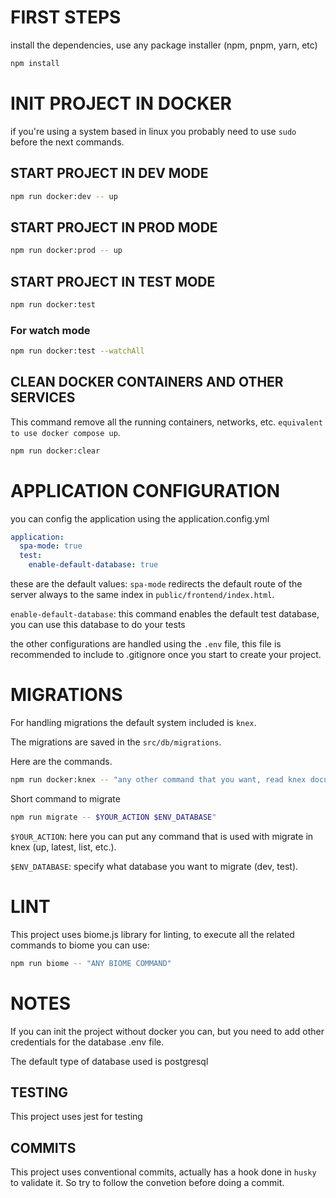 # FIRST STEPS

install the dependencies, use any package installer (npm, pnpm, yarn, etc)

```bash
npm install
```

# INIT PROJECT IN DOCKER

if you're using a system based in linux you probably need to use `sudo` before the next commands.

## START PROJECT IN DEV MODE

```bash
npm run docker:dev -- up
```

## START PROJECT IN PROD MODE

```bash
npm run docker:prod -- up
```

## START PROJECT IN TEST MODE

```bash
npm run docker:test
```

### For watch mode

```bash
npm run docker:test --watchAll
```

## CLEAN DOCKER CONTAINERS AND OTHER SERVICES

This command remove all the running containers, networks, etc. `equivalent to use docker compose up`.

```bash
npm run docker:clear
```

# APPLICATION CONFIGURATION

you can config the application using the application.config.yml

```yml
application:
  spa-mode: true
  test:
    enable-default-database: true
```

these are the default values:
`spa-mode` redirects the default route of the server always to the same index in `public/frontend/index.html`.

`enable-default-database`: this command enables the default test database, you can use this database to do your tests

the other configurations are handled using the `.env` file, this file is recommended to include to .gitignore once you start to create your project.

# MIGRATIONS

For handling migrations the default system included is `knex`.

The migrations are saved in the `src/db/migrations`.

Here are the commands.

```bash
npm run docker:knex -- "any other command that you want, read knex documentation"
```

Short command to migrate

```bash
npm run migrate -- $YOUR_ACTION $ENV_DATABASE"
```

`$YOUR_ACTION`: here you can put any command that is used with migrate in knex (up, latest, list, etc.).

`$ENV_DATABASE`: specify what database you want to migrate (dev, test).

# LINT

This project uses biome.js library for linting, to execute all the related commands to biome you can use:

```bash
npm run biome -- "ANY BIOME COMMAND"
```

# NOTES

If you can init the project without docker you can, but you need to add other credentials for the database .env file.

The default type of database used is postgresql

## TESTING

This project uses jest for testing

## COMMITS

This project uses conventional commits, actually has a hook done in `husky` to validate it. So try to follow the convetion before doing a commit.
